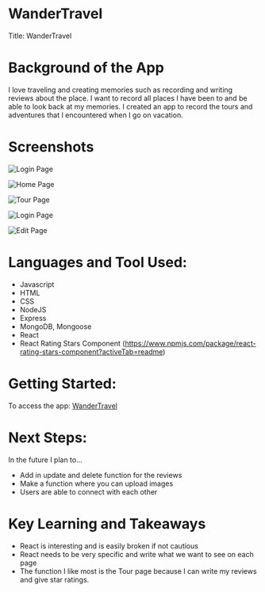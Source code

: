 # WanderTravel
 Title: WanderTravel

# Background of the App
I love traveling and creating memories such as recording and writing reviews about the place. I want to record all places I have been to and be able to look back at my memories. I created an app to record the tours and adventures that I encountered when I go on vacation. 

# Screenshots 
 ![Login Page](./src/media/firstpage.png)

 ![Home Page]()

 ![Tour Page]()

![Login Page]()

![Edit Page]()


# Languages and Tool Used:
* Javascript 
* HTML
* CSS
* NodeJS
* Express
* MongoDB, Mongoose
* React
* React Rating Stars Component (https://www.npmjs.com/package/react-rating-stars-component?activeTab=readme)

# Getting Started: 
To access the app: [WanderTravel](https://github.com/JennyYHFang/wandertravel)

# Next Steps: 
In the future I plan to...
* Add in update and delete function for the reviews
* Make a function where you can upload images
* Users are able to connect with each other

# Key Learning and Takeaways
* React is interesting and is easily broken if not cautious
* React needs to be very specific and write what we want to see on each page
* The function I like most is the Tour page because I can write my reviews and give star ratings.
